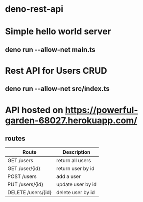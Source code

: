 # deno-rest-api

# Simple hello world server

## deno run --allow-net main.ts

# Rest API for Users CRUD

## deno run --allow-net src/index.ts

# API hosted on https://powerful-garden-68027.herokuapp.com/

## routes

| Route              | Description       |
| ------------------ | ----------------- |
| GET /users         | return all users  |
| GET /user/{id}     | return user by id |
| POST /users        | add a user        |
| PUT /users/{id}    | update user by id |
| DELETE /users/{id} | delete user by id |
